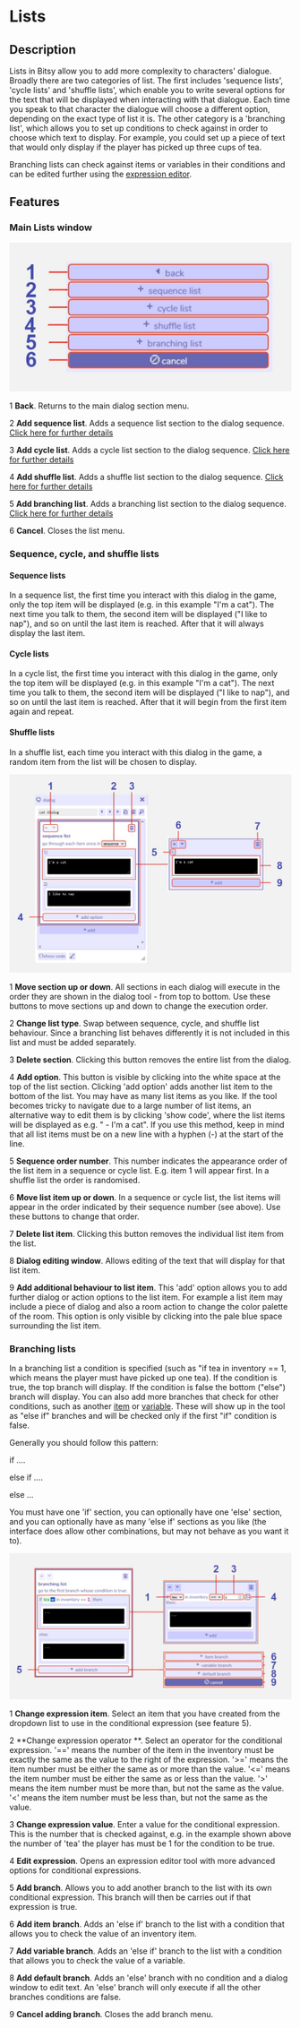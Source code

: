 # Lists

## Description
Lists in Bitsy allow you to add more complexity to characters' dialogue. Broadly there are two categories of list. The first includes 'sequence lists', 'cycle lists' and 'shuffle lists', which enable you to write several options for the text that will be displayed when interacting with that dialogue. Each time you speak to that character the dialogue will choose a different option, depending on the exact type of list it is. The other category is a 'branching list', which allows you to set up conditions to check against in order to choose which text to display. For example, you could set up a piece of text that would only display if the player has picked up three cups of tea. 

Branching lists can check against items or variables in their conditions and can be edited further using the [expression editor](../dialog/expressionEditor). 

## Features

### Main Lists window

![lists diagram](.images/listsDiagram01.JPG)

1 **Back**. Returns to the main dialog section menu.

2 **Add sequence list**. Adds a sequence list section to the dialog sequence. [Click here for further details](/tools/dialog/lists#sequence-cycle-and-shuffle-lists)

3 **Add cycle list**. Adds a cycle list section to the dialog sequence. [Click here for further details](/tools/dialog/lists#sequence-cycle-and-shuffle-lists)

4 **Add shuffle list**. Adds a shuffle list section to the dialog sequence. [Click here for further details](/tools/dialog/lists#sequence-cycle-and-shuffle-lists)

5 **Add branching list**. Adds a branching list section to the dialog sequence. [Click here for further details](/tools/dialog/lists#branching-lists)

6 **Cancel**. Closes the list menu.

### Sequence, cycle, and shuffle lists

#### Sequence lists

In a sequence list, the first time you interact with this dialog in the game, only the top item will be displayed (e.g. in this example "I'm a cat"). The next time you talk to them, the second item will be displayed ("I like to nap"), and so on until the last item is reached. After that it will always display the last item.

#### Cycle lists

In a cycle list, the first time you interact with this dialog in the game, only the top item will be displayed (e.g. in this example "I'm a cat"). The next time you talk to them, the second item will be displayed ("I like to nap"), and so on until the last item is reached. After that it will begin from the first item again and repeat. 

#### Shuffle lists

In a shuffle list, each time you interact with this dialog in the game, a random item from the list will be chosen to display. 

![sequence, cycle, and shuffle lists diagram](.images/listsDiagram02.JPG)

1 **Move section up or down**. All sections in each dialog will execute in the order they are shown in the dialog tool - from top to bottom. Use these buttons to move sections up and down to change the execution order.

2 **Change list type**. Swap between sequence, cycle, and shuffle list behaviour. Since a branching list behaves differently it is not included in this list and must be added separately.

3 **Delete section**. Clicking this button removes the entire list from the dialog.

4 **Add option**. This button is visible by clicking into the white space at the top of the list section. Clicking 'add option' adds another list item to the bottom of the list. You may have as many list items as you like. If the tool becomes tricky to navigate due to a large number of list items, an alternative way to edit them is by clicking 'show code', where the list items will be displayed as e.g. " - I'm a cat". If you use this method, keep in mind that all list items must be on a new line with a hyphen (-) at the start of the line.

5 **Sequence order number**. This number indicates the appearance order of the list item in a sequence or cycle list. E.g. item 1 will appear first. In a shuffle list the order is randomised.

6 **Move list item up or down**. In a sequence or cycle list, the list items will appear in the order indicated by their sequence number (see above). Use these buttons to change that order.

7 **Delete list item**. Clicking this button removes the individual list item from the list.

8 **Dialog editing window**. Allows editing of the text that will display for that list item.

9 **Add additional behaviour to list item**. This 'add' option allows you to add further dialog or action options to the list item. For example a list item may include a piece of dialog and also a room action to change the color palette of the room. This option is only visible by clicking into the pale blue space surrounding the list item.

### Branching lists

In a branching list a condition is specified (such as "if tea in inventory == 1, which means the player must have picked up one tea). If the condition is true, the top branch will display. If the condition is false the bottom ("else") branch will display. You can also add more branches that check for other conditions, such as another [item](../paint/#item) or [variable](../inventory/#variables). These will show up in the tool as "else if" branches and will be checked only if the first "if" condition is false.  

Generally you should follow this pattern:

if ....

else if ....

else ...

You must have one 'if' section, you can optionally have one 'else' section, and you can optionally have as many 'else if' sections as you like (the interface does allow other combinations, but may not behave as you want it to).

![branching lists diagram](.images/listsDiagram03.JPG)

1 **Change expression item**. Select an item that you have created from the dropdown list to use in the conditional expression (see feature 5).

2 **Change expression operator **. Select an operator for the conditional expression. '==' means the number of the item in the inventory must be exactly the same as the value to the right of the expression. '>=' means the item number must be either the same as or more than the value. '<=' means the item number must be either the same as or less than the value.  '>' means the item number must be more than, but not the same as the value. '<' means the item number must be less than, but not the same as the value.

3 **Change expression value**. Enter a value for the conditional expression. This is the number that is checked against, e.g. in the example shown above the number of 'tea' the player has must be 1 for the condition to be true.

4 **Edit expression**. Opens an expression editor tool with more advanced options for conditional expressions.

5 **Add branch**. Allows you to add another branch to the list with its own conditional expression. This branch will then be carries out if that expression is true.

6 **Add item branch**. Adds an 'else if' branch to the list with a condition that allows you to check the value of an inventory item.

7 **Add variable branch**. Adds an 'else if' branch to the list with a condition that allows you to check the value of a variable.

8 **Add default branch**. Adds an 'else' branch with no condition and a dialog window to edit text. An 'else' branch will only execute if all the other branches conditions are false.

9 **Cancel adding branch**. Closes the add branch menu.